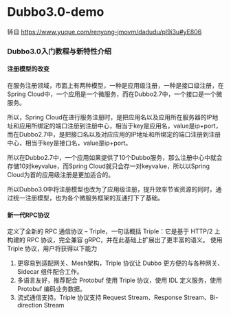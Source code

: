 # Dubbo3.0-demo

转自 https://www.yuque.com/renyong-jmovm/dadudu/pl9i3u#yE806

### Dubbo3.0入门教程与新特性介绍

#### 注册模型的改变
在服务注册领域，市面上有两种模型，一种是应用级注册，一种是接口级注册，在Spring Cloud中，一个应用是一个微服务，而在Dubbo2.7中，一个接口是一个微服务。

所以，Spring Cloud在进行服务注册时，是把应用名以及应用所在服务器的IP地址和应用所绑定的端口注册到注册中心，相当于key是应用名，value是ip+port，而在Dubbo2.7中，是把接口名以及对应应用的IP地址和所绑定的端口注册到注册中心，相当于key是接口名，value是ip+port。

所以在Dubbo2.7中，一个应用如果提供了10个Dubbo服务，那么注册中心中就会存储10对keyvalue，而Spring Cloud就只会存一对keyvalue，所以以Spring Cloud为首的应用级注册是更加适合的。

所以Dubbo3.0中将注册模型也改为了应用级注册，提升效率节省资源的同时，通过统一注册模型，也为各个微服务框架的互通打下了基础。

#### 新一代RPC协议
定义了全新的 RPC 通信协议 – Triple，一句话概括 Triple：它是基于 HTTP/2 上构建的 RPC 协议，完全兼容 gRPC，并在此基础上扩展出了更丰富的语义。 使用 Triple 协议，用户将获得以下能力

1. 更容易到适配网关、Mesh架构，Triple 协议让 Dubbo 更方便的与各种网关、Sidecar 组件配合工作。
2. 多语言友好，推荐配合 Protobuf 使用 Triple 协议，使用 IDL 定义服务，使用 Protobuf 编码业务数据。
3. 流式通信支持。Triple 协议支持 Request Stream、Response Stream、Bi-direction Stream
